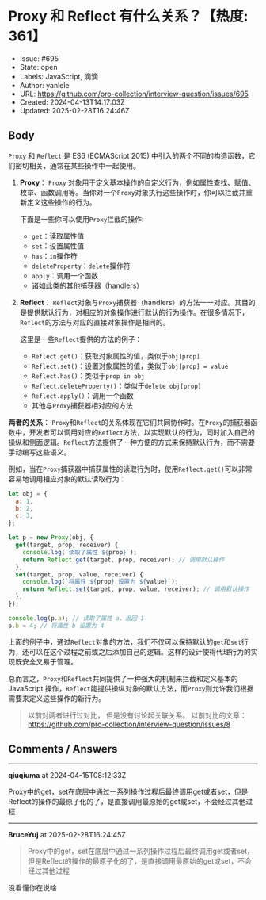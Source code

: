 # Proxy 和 Reflect 有什么关系？【热度: 361】

- Issue: #695
- State: open
- Labels: JavaScript, 滴滴
- Author: yanlele
- URL: https://github.com/pro-collection/interview-question/issues/695
- Created: 2024-04-13T14:17:03Z
- Updated: 2025-02-28T16:24:46Z

## Body

`Proxy` 和 `Reflect` 是 ES6 (ECMAScript 2015) 中引入的两个不同的构造函数，它们密切相关，通常在某些操作中一起使用。

1. **Proxy**：
   `Proxy` 对象用于定义基本操作的自定义行为，例如属性查找、赋值、枚举、函数调用等。当你对一个`Proxy`对象执行这些操作时，你可以拦截并重新定义这些操作的行为。

   下面是一些你可以使用`Proxy`拦截的操作:

   - `get`：读取属性值
   - `set`：设置属性值
   - `has`：`in`操作符
   - `deleteProperty`：`delete`操作符
   - `apply`：调用一个函数
   - 诸如此类的其他捕获器（handlers）

2. **Reflect**：
   `Reflect`对象与`Proxy`捕获器（handlers）的方法一一对应。其目的是提供默认行为，对相应的对象操作进行默认的行为操作。在很多情况下，`Reflect`的方法与对应的直接对象操作是相同的。

   这里是一些`Reflect`提供的方法的例子：

   - `Reflect.get()`：获取对象属性的值，类似于`obj[prop]`
   - `Reflect.set()`：设置对象属性的值，类似于`obj[prop] = value`
   - `Reflect.has()`：类似于`prop in obj`
   - `Reflect.deleteProperty()`：类似于`delete obj[prop]`
   - `Reflect.apply()`：调用一个函数
   - 其他与`Proxy`捕获器相对应的方法

**两者的关系**：
`Proxy`和`Reflect`的关系体现在它们共同协作时。在`Proxy`的捕获器函数中，开发者可以调用对应的`Reflect`方法，以实现默认的行为，同时加入自己的操纵和侧面逻辑。`Reflect`方法提供了一种方便的方式来保持默认行为，而不需要手动编写这些语义。

例如，当在`Proxy`捕获器中捕获属性的读取行为时，使用`Reflect.get()`可以非常容易地调用相应对象的默认读取行为：

```javascript
let obj = {
  a: 1,
  b: 2,
  c: 3,
};

let p = new Proxy(obj, {
  get(target, prop, receiver) {
    console.log(`读取了属性 ${prop}`);
    return Reflect.get(target, prop, receiver); // 调用默认操作
  },
  set(target, prop, value, receiver) {
    console.log(`将属性 ${prop} 设置为 ${value}`);
    return Reflect.set(target, prop, value, receiver); // 调用默认操作
  },
});

console.log(p.a); // 读取了属性 a，返回 1
p.b = 4; // 将属性 b 设置为 4
```

上面的例子中，通过`Reflect`对象的方法，我们不仅可以保持默认的`get`和`set`行为，还可以在这个过程之前或之后添加自己的逻辑。这样的设计使得代理行为的实现既安全又易于管理。

总而言之，`Proxy`和`Reflect`共同提供了一种强大的机制来拦截和定义基本的 JavaScript 操作，`Reflect`能提供操纵对象的默认方法，而`Proxy`则允许我们根据需要来定义这些操作的新行为。

> 以前对两者进行过对比， 但是没有讨论起关联关系。
> 以前对比的文章：https://github.com/pro-collection/interview-question/issues/8


## Comments / Answers

---

**qiuqiuma** at 2024-04-15T08:12:33Z

Proxy中的get，set在底层中通过一系列操作过程后最终调用get或者set，但是Reflect的操作的最原子化的了，是直接调用最原始的get或set，不会经过其他过程

---

**BruceYuj** at 2025-02-28T16:24:45Z

> Proxy中的get，set在底层中通过一系列操作过程后最终调用get或者set，但是Reflect的操作的最原子化的了，是直接调用最原始的get或set，不会经过其他过程

没看懂你在说啥

